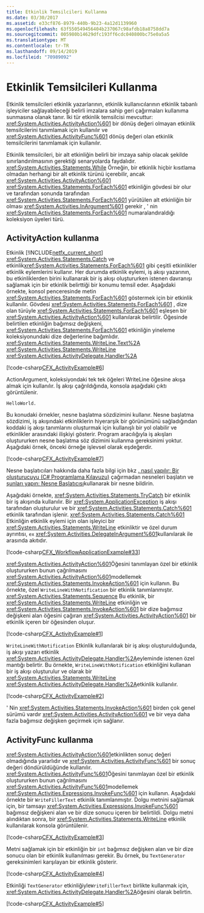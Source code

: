 ```yaml
---
title: Etkinlik Temsilcileri Kullanma
ms.date: 03/30/2017
ms.assetid: e33cf876-8979-440b-9b23-4a12d1139960
ms.openlocfilehash: 63f550549456404b237067c98afdb18a8758dd7a
ms.sourcegitcommit: 005980b14629dfc193ff6cdc040800bc75e0a5a5
ms.translationtype: MT
ms.contentlocale: tr-TR
ms.lasthandoff: 09/14/2019
ms.locfileid: "70989092"
---
```

# <a name="using-activity-delegates"></a>Etkinlik Temsilcileri Kullanma
Etkinlik temsilcileri etkinlik yazarlarının, etkinlik kullanıcılarının etkinlik tabanlı işleyiciler sağlayabileceği belirli imzalara sahip geri çağırmaları kullanıma sunmasına olanak tanır. İki tür etkinlik temsilcisi mevcuttur: <xref:System.Activities.ActivityAction%601> bir dönüş değeri olmayan etkinlik temsilcilerini tanımlamak için kullanılır ve <xref:System.Activities.ActivityFunc%601> dönüş değeri olan etkinlik temsilcilerini tanımlamak için kullanılır.

Etkinlik temsilcileri, bir alt etkinliğin belirli bir imzaya sahip olacak şekilde sınırlandırılmasının gerektiği senaryolarda faydalıdır. <xref:System.Activities.Statements.While> Örneğin, bir etkinlik hiçbir kısıtlama olmadan herhangi bir alt etkinlik türünü içerebilir, ancak <xref:System.Activities.ActivityAction%601> <xref:System.Activities.Statements.ForEach%601> etkinliğin gövdesi bir olur ve tarafından sonunda tarafından <xref:System.Activities.Statements.ForEach%601> yürütülen alt etkinliğin bir olması <xref:System.Activities.InArgument%601> gerekir , ' nin <xref:System.Activities.Statements.ForEach%601> numaralandıraldığı koleksiyon üyeleri türü.

## <a name="using-activityaction"></a>ActivityAction kullanma

Etkinlik [!INCLUDE[netfx_current_short](../../../includes/netfx-current-short-md.md)] <xref:System.Activities.Statements.Catch> ve etkinlik<xref:System.Activities.Statements.ForEach%601> gibi çeşitli etkinlikler etkinlik eylemlerini kullanır. Her durumda etkinlik eylemi, iş akışı yazarının, bu etkinliklerden birini kullanarak bir iş akışı oluştururken istenen davranışı sağlamak için bir etkinlik belirttiği bir konumu temsil eder. Aşağıdaki örnekte, konsol penceresinde metin <xref:System.Activities.Statements.ForEach%601> göstermek için bir etkinlik kullanılır. Gövdesi <xref:System.Activities.Statements.ForEach%601> , dize olan türüyle <xref:System.Activities.Statements.ForEach%601> eşleşen bir <xref:System.Activities.ActivityAction%601> kullanılarak belirtilir. Öğesinde belirtilen etkinliğin bağımsız değişkeni, <xref:System.Activities.Statements.ForEach%601> etkinliğin yineleme koleksiyonundaki dize değerlerine bağımlıdır. <xref:System.Activities.Statements.WriteLine.Text%2A> <xref:System.Activities.Statements.WriteLine> <xref:System.Activities.ActivityDelegate.Handler%2A>

[!code-csharp[CFX_ActivityExample#6](~/samples/snippets/csharp/VS_Snippets_CFX/CFX_ActivityExample/cs/Program.cs#6)]

ActionArgument, koleksiyondaki tek tek öğeleri WriteLine öğesine akışa almak için kullanılır. İş akışı çağrıldığında, konsola aşağıdaki çıktı görüntülenir.

```console
HelloWorld.
```

Bu konudaki örnekler, nesne başlatma sözdizimini kullanır. Nesne başlatma sözdizimi, iş akışındaki etkinliklerin hiyerarşik bir görünümünü sağladığından koddaki iş akışı tanımlarını oluşturmak için kullanışlı bir yol olabilir ve etkinlikler arasındaki ilişkiyi gösterir. Program aracılığıyla iş akışları oluştururken nesne başlatma söz dizimini kullanma gereksinimi yoktur. Aşağıdaki örnek, önceki örneğe işlevsel olarak eşdeğerdir.

[!code-csharp[CFX_ActivityExample#7](~/samples/snippets/csharp/VS_Snippets_CFX/CFX_ActivityExample/cs/Program.cs#7)]

Nesne başlatıcıları hakkında daha fazla bilgi için bkz [. nasıl yapılır: Bir oluşturucuyu (C# Programlama Kılavuzu)](https://go.microsoft.com/fwlink/?LinkId=161015) çağırmadan nesneleri başlatın ve [şunları yapın: Nesne Başlatıcısı](https://go.microsoft.com/fwlink/?LinkId=161016)kullanarak bir nesne bildirin.

Aşağıdaki örnekte, <xref:System.Activities.Statements.TryCatch> bir etkinlik bir iş akışında kullanılır. Bir <xref:System.ApplicationException> iş akışı tarafından oluşturulur ve bir <xref:System.Activities.Statements.Catch%601> etkinlik tarafından işlenir. <xref:System.Activities.Statements.Catch%601> Etkinliğin etkinlik eylemi için olan işleyici bir <xref:System.Activities.Statements.WriteLine> etkinliktir ve özel durum ayrıntısı, `ex` <xref:System.Activities.DelegateInArgument%601>kullanılarak ile arasında akıtıdır.

[!code-csharp[CFX_WorkflowApplicationExample#33](~/samples/snippets/csharp/VS_Snippets_CFX/cfx_workflowapplicationexample/cs/program.cs#33)]

<xref:System.Activities.ActivityAction%601>Öğesini tanımlayan özel bir etkinlik oluştururken bunun çağrılmasını <xref:System.Activities.ActivityAction%601>modellemek <xref:System.Activities.Statements.InvokeAction%601> için kullanın. Bu örnekte, özel `WriteLineWithNotification` bir etkinlik tanımlanmıştır. <xref:System.Activities.Statements.Sequence> Bu etkinlik, bir <xref:System.Activities.Statements.WriteLine> etkinliğin ve <xref:System.Activities.Statements.InvokeAction%601> bir dize bağımsız değişkeni alan öğesini çağıran <xref:System.Activities.ActivityAction%601> bir etkinlik içeren bir öğesinden oluşur.

[!code-csharp[CFX_ActivityExample#1](~/samples/snippets/csharp/VS_Snippets_CFX/CFX_ActivityExample/cs/Program.cs#1)]

`WriteLineWithNotification` Etkinlik kullanılarak bir iş akışı oluşturulduğunda, iş akışı yazarı etkinlik <xref:System.Activities.ActivityDelegate.Handler%2A>eyleminde istenen özel mantığı belirtir. Bu örnekte, `WriteLineWithNotification` etkinliğini kullanan bir iş akışı oluşturulur ve olarak bir <xref:System.Activities.Statements.WriteLine> <xref:System.Activities.ActivityDelegate.Handler%2A>etkinlik kullanılır.

[!code-csharp[CFX_ActivityExample#2](~/samples/snippets/csharp/VS_Snippets_CFX/CFX_ActivityExample/cs/Program.cs#2)]

' Nin <xref:System.Activities.Statements.InvokeAction%601> birden çok genel sürümü vardır <xref:System.Activities.ActivityAction%601> ve bir veya daha fazla bağımsız değişken geçirmek için sağlanır.

## <a name="using-activityfunc"></a>ActivityFunc kullanma

<xref:System.Activities.ActivityAction%601>etkinlikten sonuç değeri olmadığında yararlıdır ve <xref:System.Activities.ActivityFunc%601> bir sonuç değeri döndürüldüğünde kullanılır. <xref:System.Activities.ActivityFunc%601>Öğesini tanımlayan özel bir etkinlik oluştururken bunun çağrılmasını <xref:System.Activities.ActivityFunc%601>modellemek <xref:System.Activities.Expressions.InvokeFunc%601> için kullanın. Aşağıdaki örnekte bir `WriteFillerText` etkinlik tanımlanmıştır. Dolgu metnini sağlamak için, bir tamsayı <xref:System.Activities.Expressions.InvokeFunc%601> bağımsız değişkeni alan ve bir dize sonucu içeren bir belirtildi. Dolgu metni alındıktan sonra, bir <xref:System.Activities.Statements.WriteLine> etkinlik kullanılarak konsola görüntülenir.

[!code-csharp[CFX_ActivityExample#3](~/samples/snippets/csharp/VS_Snippets_CFX/CFX_ActivityExample/cs/Program.cs#3)]

Metni sağlamak için bir etkinliğin bir `int` bağımsız değişken alan ve bir dize sonucu olan bir etkinlik kullanılması gerekir. Bu örnek, bu `TextGenerator` gereksinimleri karşılayan bir etkinlik gösterir.

[!code-csharp[CFX_ActivityExample#4](~/samples/snippets/csharp/VS_Snippets_CFX/CFX_ActivityExample/cs/Program.cs#4)]

Etkinliği `TextGenerator` etkinliğiyle`WriteFillerText` birlikte kullanmak için, <xref:System.Activities.ActivityDelegate.Handler%2A>öğesini olarak belirtin.

[!code-csharp[CFX_ActivityExample#5](~/samples/snippets/csharp/VS_Snippets_CFX/CFX_ActivityExample/cs/Program.cs#5)]
